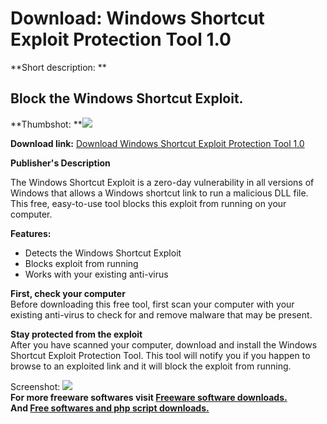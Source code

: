 # Download: Windows Shortcut Exploit Protection Tool 1.0

**Short description: **

## Block the Windows Shortcut Exploit.

  
**Thumbshot: **![](http://www.freewarefiles.com/screenshot/sophoswinshrtctexpl_md.jpg)   
  
**Download link:** [Download Windows Shortcut Exploit Protection Tool 1.0](http://freesoftwares.boysofts.com/Windows-Shortcut-Exploit-Protection-Tool_program_58791.html)  
  

**Publisher's Description**  
  

The Windows Shortcut Exploit is a zero-day vulnerability in all versions of
Windows that allows a Windows shortcut link to run a malicious DLL file. This
free, easy-to-use tool blocks this exploit from running on your computer.

**Features:**

  * Detects the Windows Shortcut Exploit 
  * Blocks exploit from running 
  * Works with your existing anti-virus 

**First, check your computer**  
Before downloading this free tool, first scan your computer with your existing
anti-virus to check for and remove malware that may be present.

**Stay protected from the exploit**  
After you have scanned your computer, download and install the Windows
Shortcut Exploit Protection Tool. This tool will notify you if you happen to
browse to an exploited link and it will block the exploit from running.

  
  
Screenshot:
![](http://www.freewarefiles.com/screenshot/sophoswinshrtctexpl.jpg)  
**For more freeware softwares visit [Freeware software downloads.](http://freesoftwares.boysofts.com/)**   
**And [Free softwares and php script downloads.](http://www.boysofts.com/)**

